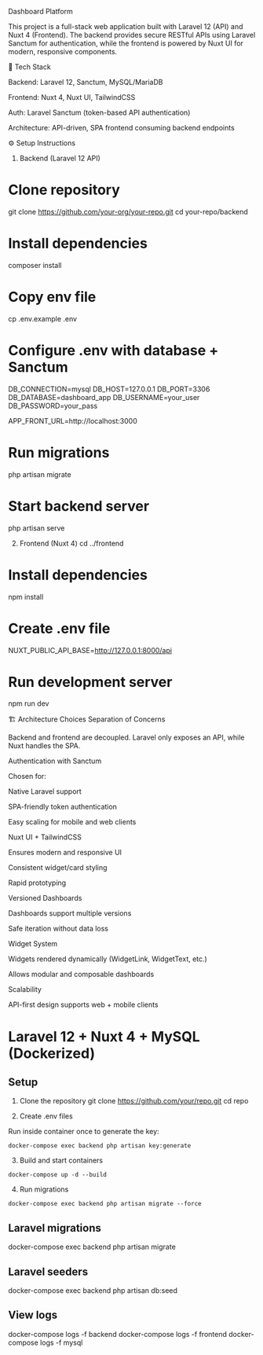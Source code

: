 Dashboard Platform

This project is a full-stack web application built with Laravel 12 (API) and Nuxt 4 (Frontend).
The backend provides secure RESTful APIs using Laravel Sanctum for authentication, while the frontend is powered by Nuxt UI for modern, responsive components.

🚀 Tech Stack

Backend: Laravel 12, Sanctum, MySQL/MariaDB

Frontend: Nuxt 4, Nuxt UI, TailwindCSS

Auth: Laravel Sanctum (token-based API authentication)

Architecture: API-driven, SPA frontend consuming backend endpoints

⚙️ Setup Instructions
1. Backend (Laravel 12 API)
# Clone repository
git clone https://github.com/your-org/your-repo.git
cd your-repo/backend

# Install dependencies
composer install

# Copy env file
cp .env.example .env

# Configure .env with database + Sanctum
DB_CONNECTION=mysql
DB_HOST=127.0.0.1
DB_PORT=3306
DB_DATABASE=dashboard_app
DB_USERNAME=your_user
DB_PASSWORD=your_pass

APP_FRONT_URL=http://localhost:3000

# Run migrations
php artisan migrate

# Start backend server
php artisan serve

2. Frontend (Nuxt 4)
cd ../frontend

# Install dependencies
npm install

# Create .env file
NUXT_PUBLIC_API_BASE=http://127.0.0.1:8000/api

# Run development server
npm run dev

🏗️ Architecture Choices
Separation of Concerns

Backend and frontend are decoupled. Laravel only exposes an API, while Nuxt handles the SPA.

Authentication with Sanctum

Chosen for:

Native Laravel support

SPA-friendly token authentication

Easy scaling for mobile and web clients

Nuxt UI + TailwindCSS

Ensures modern and responsive UI

Consistent widget/card styling

Rapid prototyping

Versioned Dashboards

Dashboards support multiple versions

Safe iteration without data loss

Widget System

Widgets rendered dynamically (WidgetLink, WidgetText, etc.)

Allows modular and composable dashboards

Scalability

API-first design supports web + mobile clients

# Laravel 12 + Nuxt 4 + MySQL (Dockerized)

## Setup

1. Clone the repository
git clone https://github.com/your/repo.git
cd repo

2. Create .env files

Run inside container once to generate the key:
```
docker-compose exec backend php artisan key:generate
```

3. Build and start containers
```
docker-compose up -d --build
```

4. Run migrations
```
docker-compose exec backend php artisan migrate --force
```

## Laravel migrations
docker-compose exec backend php artisan migrate

## Laravel seeders
docker-compose exec backend php artisan db:seed

## View logs
docker-compose logs -f backend
docker-compose logs -f frontend
docker-compose logs -f mysql


